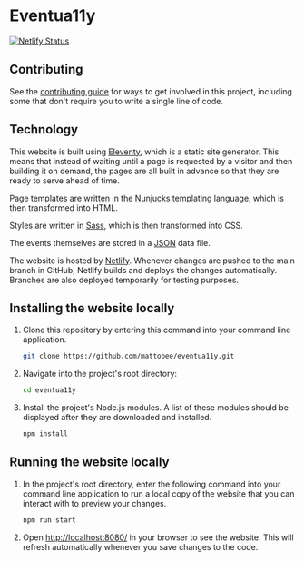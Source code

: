 # Eventua11y

[![Netlify Status](https://api.netlify.com/api/v1/badges/147b62a2-2d05-4693-a42f-9f675c3c478d/deploy-status)](https://app.netlify.com/sites/eventua11y/deploys)

## Contributing

See the [contributing guide](CONTRIBUTING.md) for ways to get involved in this project, including some that don't require you to write a single line of code.

## Technology

This website is built using [Eleventy](https://www.11ty.dev/), which is a static site generator. This means that instead of waiting until a page is requested by a visitor and then building it on demand, the pages are all built in advance so that they are ready to serve ahead of time.

Page templates are written in the [Nunjucks](https://mozilla.github.io/nunjucks/) templating language, which is then transformed into HTML.

Styles are written in [Sass](https://sass-lang.com/), which is then transformed into CSS.

The events themselves are stored in a [JSON](https://www.json.org/) data file.

The website is hosted by [Netlify](https://www.netlify.com/). Whenever changes are pushed to the main branch in GitHub, Netlify builds and deploys the changes automatically. Branches are also deployed temporarily for testing purposes.

## Installing the website locally

1. Clone this repository by entering this command into your command line application.

    ```sh
    git clone https://github.com/mattobee/eventua11y.git
    ```

1. Navigate into the project's root directory:

    ```sh
    cd eventua11y
    ```

1. Install the project's Node.js modules. A list of these modules should be displayed after they are downloaded and installed.

    ```sh
    npm install
    ```

## Running the website locally

1. In the project's root directory, enter the following command into your command line application to run a local copy of the website that you can interact with to preview your changes.

    ```sh
    npm run start
    ```

1. Open [http://localhost:8080/](http://localhost:8080) in your browser to see the website. This will refresh automatically whenever you save changes to the code.

